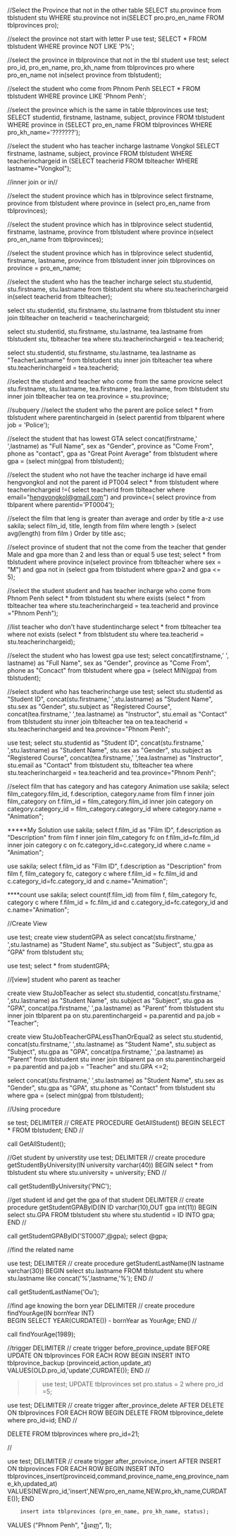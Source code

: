 

//Select the Province that not in the other table
SELECT stu.province from tblstudent stu WHERE stu.province 
not in(SELECT pro.pro_en_name FROM tblprovinces pro);

//select the province not start with letter P
use test;
SELECT * FROM tblstudent 
WHERE province NOT LIKE 'P%';



//select the province in tblprovince that not in the tbl student
use test;
select pro_id, pro_en_name, pro_kh_name 
from tblprovinces pro where pro_en_name 
not in(select province from tblstudent);



//select the student who come from Phnom Penh
SELECT * FROM tblstudent 
WHERE province LIKE 'Phnom Penh';


//select the province which is the same in table tblprovinces
use test;
SELECT studentid, firstname, lastname, subject, province 
FROM tblstudent WHERE province in
(SELECT pro_en_name FROM tblprovinces WHERE pro_kh_name='???????');


//select the student who has teacher incharge lastname Vongkol
SELECT firstname, lastname, subject, province FROM tblstudent 
WHERE teacherinchargeid 
in (SELECT teacherid FROM tblteacher WHERE lastname="Vongkol");



//inner join or in// 

//select the student province which has in tblprovince
select firstname, province from tblstudent 
where province 
in (select pro_en_name from tblprovinces);


//select the student province which has in tblprovince
select studentid, firstname, lastname, province from tblstudent
where province in(select pro_en_name from tblprovinces);

//select the student province which has in tblprovince
select studentid, firstname, lastname, province from tblstudent
inner join tblprovinces on province = pro_en_name;

//select the student who has the teacher incharge 
select stu.studentid, stu.firstname, stu.lastname from tblstudent stu
where stu.teacherinchargeid in(select teacherid from tblteacher);


select stu.studentid, stu.firstname, stu.lastname from tblstudent stu
inner join tblteacher on teacherid = teacherinchargeid;

select stu.studentid, stu.firstname, stu.lastname, tea.lastname 
from tblstudent stu, tblteacher tea where stu.teacherinchargeid = tea.teacherid;


select stu.studentid, stu.firstname, stu.lastname, tea.lastname as "TeacherLastname"
from tblstudent stu inner join tblteacher tea where stu.teacherinchargeid = tea.teacherid;



//select the student and teacher who come from the same provicne
select stu.firstname, stu.lastname, tea.firstname , tea.lastname, 
from tblstudent stu inner join tblteacher tea on tea.province = stu.province; 



//subquery
//select the student who the parent are police
select * from tblstudent where parentinchargeid in (select parentid from tblparent where job = 'Police');



//select the student that has lowest GTA 
select concat(firstname,' ',lastname) as "Full Name",
sex as "Gender",
province as "Come From",
phone as "contact",
gpa as "Great Point Average"
from tblstudent
where gpa = (select min(gpa) from tblstudent);




//select the student who not have the teacher incharge id have email hengvongkol and not the parent id PT004
select * from tblstudent
where teacherinchargeid !=(
select teacherid from tblteacher 
where email="hengvongkol@gmail.com")
and province=(
select province from tblparent where parentid='PT0004');



//select the film that leng is greater than average and order by title a-z
use sakila;
select film_id, title, length from film 
where length > (select avg(length) from film )
Order by title asc;




//select province of student that not the come from the teacher that gender Male and gpa more than 2 and less than or equal 5
use test;
select * from tblstudent
where province 
in(select province from tblteacher where sex = "M")
and gpa not in (select gpa from tblstudent where gpa>2 and gpa <= 5);



//select the student student and has teacher incharge who come from Phnom Penh
select * from tblstudent stu
where exists (select * from tblteacher tea
where stu.teacherinchargeid = tea.teacherid and province ="Phnom Penh");



//list teacher who don't have studentincharge
select * from tblteacher tea
where not exists (select * from tblstudent stu
where tea.teacherid = stu.teacherinchargeid);


//select the student who has lowest gpa 
use test;
select concat(firstname,' ', lastname) as "Full Name", 
sex as "Gender", 
province as "Come From",
phone as "Concact" from tblstudent
where gpa = (select MIN(gpa) from tblstudent);


//select student who has teacherincharge
use test;
select stu.studentid as "Student ID",
concat(stu.firstname,' ',stu.lastname) as "Student Name",
stu.sex as "Gender",
stu.subject as "Registered Course",
concat(tea.firstname,' ',tea.lastname) as "Instructor",
stu.email as "Contact"
from tblstudent stu
inner join tblteacher tea on
tea.teacherid = stu.teacherinchargeid and tea.province="Phnom Penh";



use test;
select stu.studentid as "Student ID",
concat(stu.firstname,' ',stu.lastname) as "Student Name",
stu.sex as "Gender",
stu.subject as "Registered Course",
concat(tea.firstname,' ',tea.lastname) as "Instructor",
stu.email as "Contact"
from tblstudent stu, tblteacher tea
where stu.teacherinchargeid = tea.teacherid and tea.province="Phnom Penh";


//select film that has category and has category Animation
use sakila;
select film_category.film_id,
f.description, category.name from film f
inner join film_category on
f.film_id = film_category.film_id
inner join category on category.category_id = film_category.category_id 
where category.name = "Animation";


*****My Solution
use sakila;
select f.film_id as "Film ID",
f.description as "Description"
from film f
inner join film_category fc 
on f.film_id=fc.film_id
inner join category c 
on fc.category_id=c.category_id
where c.name = "Animation";


use sakila;
select f.film_id as "Film ID",
f.description as "Description"
from film f, film_category fc, category c
where f.film_id = fc.film_id and c.category_id=fc.category_id
and c.name="Animation";


****count 
use sakila;
select count(f.film_id)
from film f, film_category fc, category c
where f.film_id = fc.film_id and c.category_id=fc.category_id
and c.name="Animation";













//Create View

use test;
create view studentGPA as
select concat(stu.firstname,' ',stu.lastname) as "Student Name",
stu.subject as "Subject",
stu.gpa as "GPA"
from tblstudent stu;


use test;
select * from studentGPA;




//[view] student who parent as teacher

create view StuJobTeacher as
select stu.studentid,
concat(stu.firstname,' ',stu.lastname) as "Student Name",
stu.subject as "Subject",
stu.gpa as "GPA",
concat(pa.firstname,' ',pa.lastname) as "Parent"
from tblstudent stu inner join tblparent pa
on stu.parentinchargeid = pa.parentid and pa.job = "Teacher";


create view StuJobTeacherGPALessThanOrEqual2 as
select stu.studentid,
concat(stu.firstname,' ',stu.lastname) as "Student Name",
stu.subject as "Subject",
stu.gpa as "GPA",
concat(pa.firstname,' ',pa.lastname) as "Parent"
from tblstudent stu inner join tblparent pa
on stu.parentinchargeid = pa.parentid and pa.job = "Teacher" and stu.GPA <=2;


select concat(stu.firstname,' ',stu.lastname) as "Student Name",
stu.sex as "Gender",
stu.gpa as "GPA",
stu.phone as "Contact"
from tblstudent stu where gpa = (select min(gpa) from tblstudent);


//Using procedure

se test;
DELIMITER //
	CREATE PROCEDURE GetAllStudent()
		BEGIN
			SELECT * FROM tblstudent;
		END //

call GetAllStudent();


//Get student by universtity
use test;
DELIMITER //
create procedure getStudentByUniversity(IN university varchar(40))
	BEGIN
		select * from tblstudent stu where stu.university = university;
	END //
	
call getStudentByUniversity('PNC');





//get student id and get the gpa of that student
DELIMITER //
	create procedure getStudentGPAByID(IN ID varchar(10),OUT gpa int(11))
		BEGIN
			select stu.GPA FROM tblstudent stu where stu.studentid = ID INTO gpa;
		END //


call getStudentGPAByID('ST0007',@gpa);
select @gpa;



//find the related name

use test;
DELIMITER //
	create procedure getStudentLastName(IN lastname varchar(30))
		BEGIN
			select stu.lastname FROM tblstudent stu where stu.lastname like concat('%',lastname,'%');
		END //

call getStudentLastName('Ou');

//find age knowing the born year
DELIMITER //
	create procedure findYourAge(IN bornYear INT)	
		BEGIN
			SELECT YEAR(CURDATE()) - bornYear as YourAge;
		END //
		
call findYourAge(1989);

//trigger
DELIMITER //
	create trigger before_province_update
	BEFORE UPDATE ON tblprovinces
	FOR EACH ROW
		BEGIN
			INSERT INTO tblprovince_backup (provinceid,action,update_at)
			VALUES(OLD.pro_id,'update',CURDATE());
		END //


>>use test;
UPDATE tblprovinces set pro.status = 2 where pro_id =5;



use test;
DELIMITER //
	create trigger after_province_delete
	AFTER DELETE ON tblprovinces
	FOR EACH ROW
		BEGIN
			DELETE FROM tblprovince_delete where pro_id=id; 
		END //


DELETE FROM tblprovinces where pro_id=21;




//

use test;
DELIMITER //
	create trigger after_province_insert
	AFTER INSERT ON tblprovinces
	FOR EACH ROW
		BEGIN
			INSERT INTO tblprovinces_insert(provinceid,command,province_name_eng,province_name_kh,updated_at)
			VALUES(NEW.pro_id,'insert',NEW.pro_en_name,NEW.pro_kh_name,CURDATE());
		END   
		
		
		
		insert into tblprovinces (pro_en_name, pro_kh_name, status);
VALUES ("Phnom Penh", "ភ្នំពេញ", 1);























